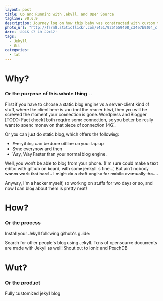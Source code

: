```yaml
---
layout: post
title: Up and Running with Jekyll, and Open Source
tagline: v0.0.9
description: Journey log on how this baby was constructed with custom theme, and the damn thing is responsive too!
photo_url: "http://farm8.staticflickr.com/7451/9254559408_c34e7b9304_c.jpg"
date: '2015-07-19 22:57'
tags:
  - Jekyll
  - Git
categories:
  - tut
---
```


# Why?
### Or the purpose of this whole thing...

First if you have to choose a static blog engine vs a server-client kind of stuff, where the client here is you (not the reader btw), then you will be screwed the moment your connection is gone. Wordpress and Blogger [TODO: Fact check] both require some connection, so you better be really want to spend money on that piece of connection (4G).

Or you can just do static blog, which offers the following:

  + Everything can be done offline on your laptop
  + Sync everynow and then
  + Way, Way Faster than your normal blog engine.

Well, you won't be able to blog from your phone. (I'm sure could make a text editor with github on board, with some jenkyll is fine...) But ain't nobody wanna work that hard...
I might do a draft engine for mobile eventually tho....

Anyway, I'm a hacker myself, so working on stuffs for two days or so, and now I can blog about them is pretty neat!

# How?
### Or the process

Install your Jekyll following github's guide:

Search for other people's blog using Jekyll. Tons of opensource documents are made with Jekyll as well! Shout out to Ionic and PouchDB


# Wut?
### Or the product

Fully customized jekyll blog

